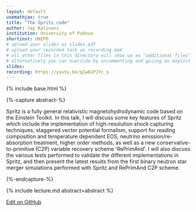 ```yaml
---
layout: default
usemathjax: true
title: "The Spritz code"
author: Jay Kalinani
institution: University of Padova
shortinst: UNIPD
# upload your slides as slides.pdf
# upload your recorded talk as recording.mp4
# all other files in this directory will show up as "additional files"
# alternatively you can override by uncommenting and giving an explict URL:
slides: 
recording: https://youtu.be/qIw61PJYc_s
---
```

{% include base.html %}

{%-capture abstract-%}

Spritz is a fully general relativistic magnetohydrodynamic code
based on the Einstein Toolkit. In this talk, I will discuss some key
features of Spritz which include the implementation of high-resolution
shock capturing techniques, staggered vector potential formalism,
support for reading composition and temperature dependent EOS,
neutrino emission/re-absorption treatment, higher order methods, as
well as a new conservative-to-primitive (C2P) variable recovery scheme
'RePrimAnd'. I will also discuss the various tests performed to
validate the different implementations in Spritz, and then present the
latest results from the first binary neutron star merger simulations
performed with Spritz and RePrimAnd C2P scheme.

{%-endcapture-%}

<div class="col-xs-12" markdown="1">
{% include lecture.md abstract=abstract %}

[Edit on GitHub](https://github.com/EinsteinToolkit/et2021uiuc/edit/master/{{page.path}})
</div>
